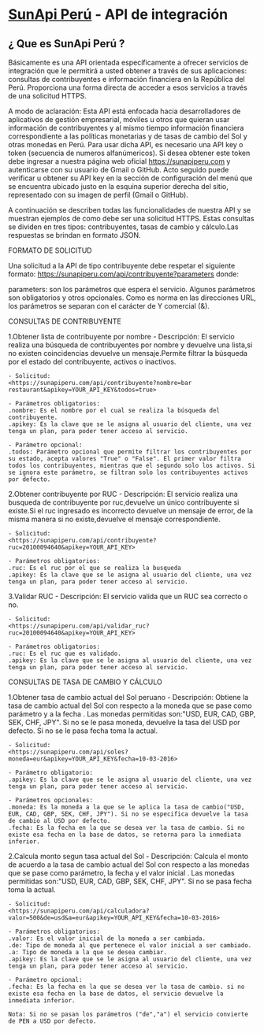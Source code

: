 [SunApi Perú](https://www.sunapiperu.com) - API de integración
==================================================

¿ Que es SunApi Perú ?
--------------------------------------

Básicamente  es una API orientada específicamente a ofrecer servicios de integración que le permitirá a usted obtener a través de sus aplicaciones: consultas de contribuyentes e información financiera en la República del Perú. Proporciona una forma directa de acceder a esos servicios a través de una solicitud HTTPS.

A modo de aclaración:
Esta API está enfocada hacia desarrolladores de aplicativos de gestión empresarial, móviles u otros que quieran usar información de contribuyentes y al mismo tiempo información financiera correspondiente a las políticas monetarias y de tasas de cambio del Sol y otras monedas en Perú. Para usar dicha API, es necesario una API key o token (secuencia de numeros alfanúmericos). Si desea obtener este token debe ingresar a nuestra página web oficial <https://sunapiperu.com> y autenticarse con su usuario de Gmail o GitHub. Acto seguido puede verificar u obtener su API key en la sección de configuración del menú que se encuentra ubicado justo en la esquina superior derecha del sitio, representado con su imagen de perfil (Gmail o GitHub).

A continuación se describen todas las funcionalidades de nuestra API y se muestran ejemplos de como debe ser una solicitud HTTPS. Estas consultas se dividen en tres tipos: contribuyentes, tasas de cambio y cálculo.Las respuestas se brindan en formato JSON.

FORMATO DE SOLICITUD

Una solicitud a la API de tipo contribuyente debe respetar el siguiente formato:
<https://sunapiperu.com/api/contribuyente?parameters> donde:

parameters: son los parámetros que espera el servicio. Algunos parámetros son obligatorios y otros opcionales. Como es norma en las direcciones URL, los parámetros se separan con el carácter de Y comercial (&).

CONSULTAS DE CONTRIBUYENTE

1.Obtener lista de contribuyente por nombre
	- Descripción:
	El servicio realiza una búsqueda de contribuyentes por nombre y devuelve una lista,si no existen coincidencias devuelve un mensaje.Permite filtrar la búsqueda por el estado del contribuyente, activos o inactivos.
	
	- Solicitud:
	<https://sunapiperu.com/api/contribuyente?nombre=bar restaurant&apikey=YOUR_API_KEY&todos=true>
	
	- Parámetros obligatorios:
	.nombre: Es el nombre por el cual se realiza la búsqueda del contribuyente.
	.apikey: Es la clave que se le asigna al usuario del cliente, una vez tenga un plan, para poder tener acceso al servicio.
	
	- Parámetro opcional:
	.todos: Parámetro opcional que permite filtrar los contribuyentes por su estado, acepta valores "True" o "False". El primer valor filtra todos los contribuyentes, mientras que el segundo solo los activos. Si se ignora este parámetro, se filtran solo los contribuyentes activos por defecto.

2.Obtener contribuyente por RUC
	- Descripción:
	El servicio realiza una busqueda de contribuyente por ruc,devuelve un único contribuyente si existe.Si el ruc ingresado es incorrecto devuelve un mensaje de error, de la misma manera si no existe,devuelve el mensaje correspondiente.

	- Solicitud:
	<https://sunapiperu.com/api/contribuyente?ruc=20100094640&apikey=YOUR_API_KEY>

	- Parámetros obligatorios:
	.ruc: Es el ruc por el que se realiza la busqueda
	.apikey: Es la clave que se le asigna al usuario del cliente, una vez tenga un plan, para poder tener acceso al servicio.

3.Validar RUC
	- Descripción:
	El servicio valida que un RUC sea correcto o no.

	- Solicitud:
	<https://sunapiperu.com/api/validar_ruc?ruc=20100094640&apikey=YOUR_API_KEY>

	- Parámetros obligatorios:
	.ruc: Es el ruc que es validado.
	.apikey: Es la clave que se le asigna al usuario del cliente, una vez tenga un plan, para poder tener acceso al servicio.

CONSULTAS DE TASA DE CAMBIO Y CÁLCULO

1.Obtener tasa de cambio actual del Sol peruano
	- Descripción:
	Obtiene la tasa de cambio actual del Sol con respecto a la moneda que se pase como parámetro y a la fecha . Las monedas permitidas son:"USD, EUR, CAD, GBP, SEK, CHF, JPY". Si no se le pasa moneda, devuelve la tasa del USD por defecto. Si no se le pasa fecha toma la actual.

	- Solicitud:
	<https://sunapiperu.com/api/soles?moneda=eur&apikey=YOUR_API_KEY&fecha=10-03-2016>

	- Parámetro obligatorio:
	.apikey: Es la clave que se le asigna al usuario del cliente, una vez tenga un plan, para poder tener acceso al servicio.

	- Parámetros opcionales:
	.moneda: Es la moneda a la que se le aplica la tasa de cambio("USD, EUR, CAD, GBP, SEK, CHF, JPY"). Si no se especifica devuelve la tasa de cambio al USD por defecto.
	.fecha: Es la fecha en la que se desea ver la tasa de cambio. Si no existe esa fecha en la base de datos, se retorna para la inmediata inferior.

2.Calcula monto segun tasa actual del Sol
	- Descripción:
	Calcula el monto de acuerdo a la tasa de cambio actual del Sol con respecto a las monedas que se pase como parámetro, la fecha y el valor inicial . Las monedas permitidas son:"USD, EUR, CAD, GBP, SEK, CHF, JPY". Si no se pasa fecha toma la actual.

	- Solicitud:
	<https://sunapiperu.com/api/calculadora?valor=500&de=usd&a=eur&apikey=YOUR_API_KEY&fecha=10-03-2016>

	- Parámetros obligatorios:
	.valor: Es el valor inicial de la moneda a ser cambiada.
	.de: Tipo de moneda al que pertenece el valor inicial a ser cambiado.
	.a: Tipo de moneda a la que se desea cambiar.
	.apikey: Es la clave que se le asigna al usuario del cliente, una vez tenga un plan, para poder tener acceso al servicio.

	- Parámetro opcional:	
	.fecha: Es la fecha en la que se desea ver la tasa de cambio. si no existe esa fecha en la base de datos, el servicio devuelve la inmediata inferior.

	Nota: Si no se pasan los parámetros ("de","a") el servicio convierte de PEN a USD por defecto.
